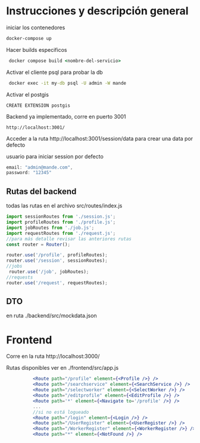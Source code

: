 # Instrucciones y descripción general

iniciar los contenedores
```cmd
docker-compose up
```
Hacer builds especificos
```cmd
 docker compose build <nombre-del-servicio>
```

Activar el cliente psql para probar la db
```cmd
 docker exec -it my-db psql -U admin -W mande
```

Activar el postgis
```
CREATE EXTENSION postgis
```

Backend ya implementado, corre en puerto 3001
```url
http://localhost:3001/
```


Acceder a la ruta http://localhost:3001/session/data para crear una data por defecto


usuario para iniciar session por defecto
```js
email: "admin@mande.com",
password: "12345"
```
## Rutas del backend
todas las rutas en el archivo src/routes/index.js
```js
import sessionRoutes from './session.js';
import profileRoutes from './profile.js';
import jobRoutes from './job.js';
import requestRoutes from './request.js';
//para más detalle revisar las anteriores rutas
const router = Router();

router.use('/profile', profileRoutes);
router.use('/session', sessionRoutes);
//jobs
 router.use('/job', jobRoutes);
//requests
router.use('/request', requestRoutes);
```

## DTO
en ruta ./backend/src/mockdata.json 

# Frontend 

Corre en la ruta http://localhost:3000/

Rutas disponibles ver en ./frontend/src/app.js

```jsx
          <Route path="/profile" element={<Profile />} />
          <Route path="/searchservice" element={<SearchService />} />
          <Route path="/selectworker" element={<SelectWorker />} />
          <Route path="/editprofile" element={<EditProfile />} />
          <Route path='*' element={<Navigate to='/profile' />} />
          ...
          //si no está logueado
          <Route path="/login" element={<Login />} />
          <Route path="/UserRegister" element={<UserRegister />} />
          <Route path="/WorkerRegister" element={<WorkerRegister />} />
          <Route path="*" element={<NotFound />} />
```
